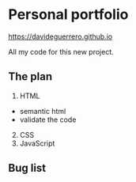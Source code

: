 # Personal portfolio

https://davideguerrero.github.io

All my code for this new project.

## The plan

1. HTML
  - semantic html
  - validate the code
2. CSS
3. JavaScript

## Bug list
